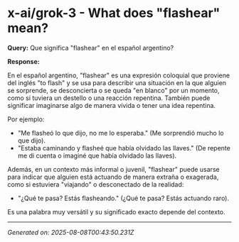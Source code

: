 # x-ai/grok-3 - What does "flashear" mean?

**Query:** Que significa "flashear" en el español argentino?



**Response:**

En el español argentino, "flashear" es una expresión coloquial que proviene del inglés "to flash" y se usa para describir una situación en la que alguien se sorprende, se desconcierta o se queda "en blanco" por un momento, como si tuviera un destello o una reacción repentina. También puede significar imaginarse algo de manera vívida o tener una idea repentina.

Por ejemplo:
- "Me flasheó lo que dijo, no me lo esperaba." (Me sorprendió mucho lo que dijo).
- "Estaba caminando y flasheé que había olvidado las llaves." (De repente me di cuenta o imaginé que había olvidado las llaves).

Además, en un contexto más informal o juvenil, "flashear" puede usarse para indicar que alguien está actuando de manera extraña o exagerada, como si estuviera "viajando" o desconectado de la realidad:
- "¿Qué te pasa? Estás flasheando." (¿Qué te pasa? Estás actuando raro).

Es una palabra muy versátil y su significado exacto depende del contexto.

---
*Generated on: 2025-08-08T00:43:50.231Z*
